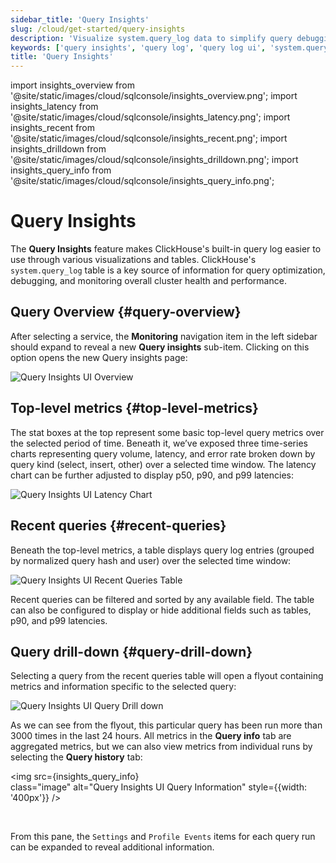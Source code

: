 ```yaml
---
sidebar_title: 'Query Insights'
slug: /cloud/get-started/query-insights
description: 'Visualize system.query_log data to simplify query debugging and performance optimization'
keywords: ['query insights', 'query log', 'query log ui', 'system.query_log insights']
title: 'Query Insights'
---
```


import insights_overview from '@site/static/images/cloud/sqlconsole/insights_overview.png';
import insights_latency from '@site/static/images/cloud/sqlconsole/insights_latency.png';
import insights_recent from '@site/static/images/cloud/sqlconsole/insights_recent.png';
import insights_drilldown from '@site/static/images/cloud/sqlconsole/insights_drilldown.png';
import insights_query_info from '@site/static/images/cloud/sqlconsole/insights_query_info.png';

# Query Insights

The **Query Insights** feature makes ClickHouse's built-in query log easier to use through various visualizations and tables. ClickHouse's `system.query_log` table is a key source of information for query optimization, debugging, and monitoring overall cluster health and performance.

## Query Overview {#query-overview}

After selecting a service, the **Monitoring** navigation item in the left sidebar should expand to reveal a new **Query insights** sub-item. Clicking on this option opens the new Query insights page:

<img src={insights_overview} alt="Query Insights UI Overview"/>

## Top-level metrics {#top-level-metrics}

The stat boxes at the top represent some basic top-level query metrics over the selected period of time. Beneath it, we’ve exposed three time-series charts representing query volume, latency, and error rate broken down by query kind (select, insert, other) over a selected time window. The latency chart can be further adjusted to display p50, p90, and p99 latencies:

<img src={insights_latency} alt="Query Insights UI Latency Chart"/>

## Recent queries {#recent-queries}

Beneath the top-level metrics, a table displays query log entries (grouped by normalized query hash and user) over the selected time window:

<img src={insights_recent} alt="Query Insights UI Recent Queries Table"/>

Recent queries can be filtered and sorted by any available field. The table can also be configured to display or hide additional fields such as tables, p90, and p99 latencies.

## Query drill-down {#query-drill-down}

Selecting a query from the recent queries table will open a flyout containing metrics and information specific to the selected query:

<img src={insights_drilldown} alt="Query Insights UI Query Drill down"/>

As we can see from the flyout, this particular query has been run more than 3000 times in the last 24 hours. All metrics in the **Query info** tab are aggregated metrics, but we can also view metrics from individual runs by selecting the **Query history** tab:

<img src={insights_query_info}    
  class="image"
  alt="Query Insights UI Query Information"
  style={{width: '400px'}} />

<br />

From this pane, the `Settings` and `Profile Events` items for each query run can be expanded to reveal additional information.
